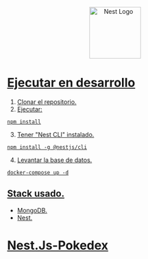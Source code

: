 <p align="center">
  <a href="http://nestjs.com/" target="blank"><img src="https://nestjs.com/img/logo-small.svg" width="120" alt="Nest Logo" />
</p>

# Ejecutar en desarrollo

1. Clonar el repositorio.
2. Ejecutar:

```
npm install
```

3. Tener "Nest CLI" instalado.

```
npm install -g @nestjs/cli
```

4. Levantar la base de datos.

```
docker-compose up -d
```

## Stack usado.

- MongoDB.
- Nest.
# Nest.Js-Pokedex
